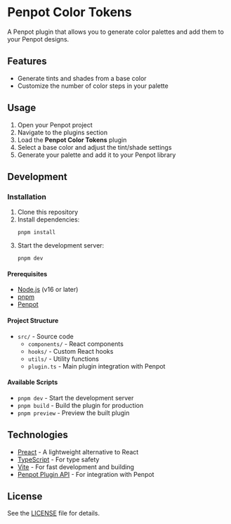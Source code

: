 # Penpot Color Tokens

A Penpot plugin that allows you to generate color palettes and add them to your Penpot designs.

## Features

- Generate tints and shades from a base color
- Customize the number of color steps in your palette

## Usage

1. Open your Penpot project
2. Navigate to the plugins section
3. Load the **Penpot Color Tokens** plugin
4. Select a base color and adjust the tint/shade settings
5. Generate your palette and add it to your Penpot library

## Development

### Installation

1. Clone this repository
2. Install dependencies:
   ```
   pnpm install
   ```
3. Start the development server:
   ```
   pnpm dev
   ```

#### Prerequisites

- [Node.js](https://nodejs.org/) (v16 or later)
- [pnpm](https://pnpm.io/)
- [Penpot](https://penpot.app/)

#### Project Structure

- `src/` - Source code
  - `components/` - React components
  - `hooks/` - Custom React hooks
  - `utils/` - Utility functions
  - `plugin.ts` - Main plugin integration with Penpot

#### Available Scripts

- `pnpm dev` - Start the development server
- `pnpm build` - Build the plugin for production
- `pnpm preview` - Preview the built plugin

## Technologies

- [Preact](https://preactjs.com/) - A lightweight alternative to React
- [TypeScript](https://www.typescriptlang.org/) - For type safety
- [Vite](https://vitejs.dev/) - For fast development and building
- [Penpot Plugin API](https://help.penpot.app/technical-guide/plugins/) - For integration with Penpot

## License

See the [LICENSE](LICENSE) file for details.
